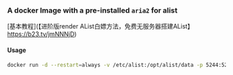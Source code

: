 ### A docker Image with a pre-installed `aria2` for alist
[基本教程](【进阶版render AList白嫖方法，免费无服务器搭建AList】 https://b23.tv/jmNNNjD)
#### Usage

```bash
docker run -d --restart=always -v /etc/alist:/opt/alist/data -p 5244:5244 -e PUID=0 -e PGID=0 -e UMASK=022 --name="alist" xhofe/alist-aria2:latest
```
